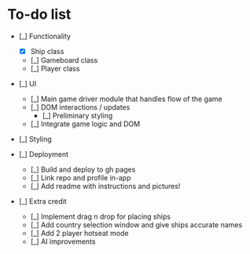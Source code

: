# To-do list

- [_] Functionality

  - [x] Ship class
  - [_] Gameboard class
  - [_] Player class

- [_] UI

  - [_] Main game driver module that handles flow of the game
  - [_] DOM interactions / updates
    - [_] Preliminary styling
  - [_] Integrate game logic and DOM

- [_] Styling

- [_] Deployment

  - [_] Build and deploy to gh pages
  - [_] Link repo and profile in-app
  - [_] Add readme with instructions and pictures!

- [_] Extra credit

  - [_] Implement drag n drop for placing ships
  - [_] Add country selection window and give ships accurate names
  - [_] Add 2 player hotseat mode
  - [_] AI improvements
